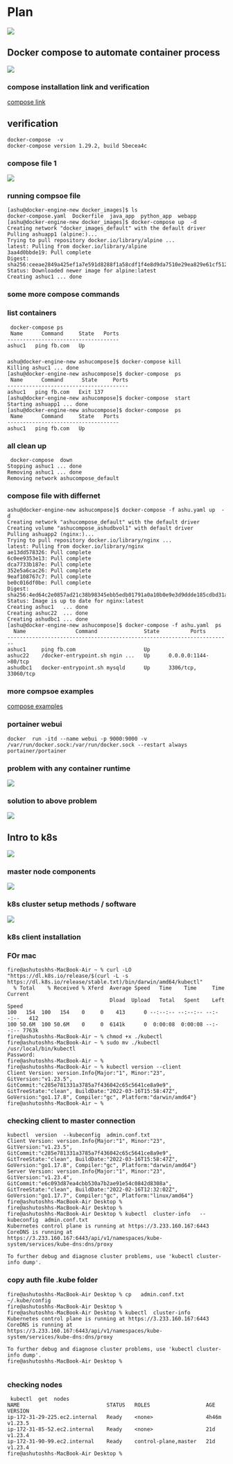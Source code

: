 # Plan 

<img src="plan.png">

## Docker compose to automate container process 

<img src="compose.png">

### compose installation link and verification 

[compose link](https://docs.docker.com/compose/install/)

## verification 

```
docker-compose  -v 
docker-compose version 1.29.2, build 5becea4c
```

### compose file 1 

<img src="file1.png">

### running compsoe file 

```
[ashu@docker-engine-new docker_images]$ ls
docker-compose.yaml  Dockerfile  java_app  python_app  webapp
[ashu@docker-engine-new docker_images]$ docker-compose up  -d 
Creating network "docker_images_default" with the default driver
Pulling ashuapp1 (alpine:)...
Trying to pull repository docker.io/library/alpine ... 
latest: Pulling from docker.io/library/alpine
3aa4d0bbde19: Pull complete
Digest: sha256:ceeae2849a425ef1a7e591d8288f1a58cdf1f4e8d9da7510e29ea829e61cf512
Status: Downloaded newer image for alpine:latest
Creating ashuc1 ... done
```

### some more compose commands 

### list containers

```
 docker-compose ps
 Name      Command     State   Ports
------------------------------------
ashuc1   ping fb.com   Up           
```

### 

```
ashu@docker-engine-new ashucompose]$ docker-compose kill 
Killing ashuc1 ... done
[ashu@docker-engine-new ashucompose]$ docker-compose  ps
 Name      Command      State     Ports
---------------------------------------
ashuc1   ping fb.com   Exit 137        
[ashu@docker-engine-new ashucompose]$ docker-compose  start
Starting ashuapp1 ... done
[ashu@docker-engine-new ashucompose]$ docker-compose  ps
 Name      Command     State   Ports
------------------------------------
ashuc1   ping fb.com   Up           
```

### all clean up 

```
 docker-compose  down 
Stopping ashuc1 ... done
Removing ashuc1 ... done
Removing network ashucompose_default
```

### compose file with differnet

```
ashu@docker-engine-new ashucompose]$ docker-compose -f ashu.yaml up  -d
Creating network "ashucompose_default" with the default driver
Creating volume "ashucompose_ashudbvol1" with default driver
Pulling ashuapp2 (nginx:)...
Trying to pull repository docker.io/library/nginx ... 
latest: Pulling from docker.io/library/nginx
ae13dd578326: Pull complete
6c0ee9353e13: Pull complete
dca7733b187e: Pull complete
352e5a6cac26: Pull complete
9eaf108767c7: Pull complete
be0c016df0be: Pull complete
Digest: sha256:4ed64c2e0857ad21c38b98345ebb5edb01791a0a10b0e9e3d9ddde185cdbd31a
Status: Image is up to date for nginx:latest
Creating ashuc1   ... done
Creating ashuc22  ... done
Creating ashudbc1 ... done
[ashu@docker-engine-new ashucompose]$ docker-compose -f ashu.yaml  ps
  Name                Command               State          Ports        
------------------------------------------------------------------------
ashuc1     ping fb.com                      Up                          
ashuc22    /docker-entrypoint.sh ngin ...   Up      0.0.0.0:1144->80/tcp
ashudbc1   docker-entrypoint.sh mysqld      Up      3306/tcp, 33060/tcp 
```

### more compsoe examples 

[compose examples](https://github.com/redashu/docker-compose)

### portainer webui

```
docker  run -itd --name webui -p 9000:9000 -v /var/run/docker.sock:/var/run/docker.sock --restart always portainer/portainer
```

### problem with any container runtime 

<img src="prob.png">

### solution to above problem 

<img src="sol.png">

## Intro to k8s

<img src="k8s.png">

### master node components 

<img src="apiserver.png">

### k8s cluster setup methods / software 

<img src="setup.png">

### k8s client installation 

### FOr mac 

```
fire@ashutoshhs-MacBook-Air ~ % curl -LO "https://dl.k8s.io/release/$(curl -L -s https://dl.k8s.io/release/stable.txt)/bin/darwin/amd64/kubectl"
  % Total    % Received % Xferd  Average Speed   Time    Time     Time  Current
                                 Dload  Upload   Total   Spent    Left  Speed
100   154  100   154    0     0    413      0 --:--:-- --:--:-- --:--:--   412
100 50.6M  100 50.6M    0     0  6141k      0  0:00:08  0:00:08 --:--:-- 7763k
fire@ashutoshhs-MacBook-Air ~ % chmod +x ./kubectl
fire@ashutoshhs-MacBook-Air ~ % sudo mv ./kubectl /usr/local/bin/kubectl
Password:
fire@ashutoshhs-MacBook-Air ~ % 
fire@ashutoshhs-MacBook-Air ~ % kubectl version --client 
Client Version: version.Info{Major:"1", Minor:"23", GitVersion:"v1.23.5", GitCommit:"c285e781331a3785a7f436042c65c5641ce8a9e9", GitTreeState:"clean", BuildDate:"2022-03-16T15:58:47Z", GoVersion:"go1.17.8", Compiler:"gc", Platform:"darwin/amd64"}
fire@ashutoshhs-MacBook-Air ~ % 

```
### checking client to master connection 

```
kubectl  version  --kubeconfig  admin.conf.txt 
Client Version: version.Info{Major:"1", Minor:"23", GitVersion:"v1.23.5", GitCommit:"c285e781331a3785a7f436042c65c5641ce8a9e9", GitTreeState:"clean", BuildDate:"2022-03-16T15:58:47Z", GoVersion:"go1.17.8", Compiler:"gc", Platform:"darwin/amd64"}
Server Version: version.Info{Major:"1", Minor:"23", GitVersion:"v1.23.4", GitCommit:"e6c093d87ea4cbb530a7b2ae91e54c0842d8308a", GitTreeState:"clean", BuildDate:"2022-02-16T12:32:02Z", GoVersion:"go1.17.7", Compiler:"gc", Platform:"linux/amd64"}
fire@ashutoshhs-MacBook-Air Desktop % 
fire@ashutoshhs-MacBook-Air Desktop % 
fire@ashutoshhs-MacBook-Air Desktop % kubectl  cluster-info   --kubeconfig  admin.conf.txt 
Kubernetes control plane is running at https://3.233.160.167:6443
CoreDNS is running at https://3.233.160.167:6443/api/v1/namespaces/kube-system/services/kube-dns:dns/proxy

To further debug and diagnose cluster problems, use 'kubectl cluster-info dump'.
```

### copy auth file .kube folder 

 ```
 fire@ashutoshhs-MacBook-Air Desktop % cp   admin.conf.txt  ~/.kube/config  
fire@ashutoshhs-MacBook-Air Desktop % 
fire@ashutoshhs-MacBook-Air Desktop % kubectl  cluster-info 
Kubernetes control plane is running at https://3.233.160.167:6443
CoreDNS is running at https://3.233.160.167:6443/api/v1/namespaces/kube-system/services/kube-dns:dns/proxy

To further debug and diagnose cluster problems, use 'kubectl cluster-info dump'.
fire@ashutoshhs-MacBook-Air Desktop % 


 ```
 
 ### checking nodes 
 
 ```
  kubectl  get  nodes   
NAME                            STATUS   ROLES                  AGE     VERSION
ip-172-31-29-225.ec2.internal   Ready    <none>                 4h46m   v1.23.5
ip-172-31-85-52.ec2.internal    Ready    <none>                 21d     v1.23.4
ip-172-31-90-99.ec2.internal    Ready    control-plane,master   21d     v1.23.4
fire@ashutoshhs-MacBook-Air Desktop % 


 ```
